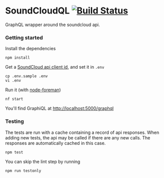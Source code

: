 # SoundCloudQL [![Build Status](https://travis-ci.org/garriguv/soundcloudql.svg?branch=master)](https://travis-ci.org/garriguv/soundcloudql)

GraphQL wrapper around the soundcloud api.

### Getting started

Install the dependencies

    npm install

Get a [SoundCloud api client id](http://soundcloud.com/you/apps), and set it in `.env`

    cp .env.sample .env
    vi .env

Run it (with [node-foreman](https://github.com/strongloop/node-foreman))

    nf start

You'll find GraphiQL at [http://localhost:5000/graphql](http://localhost:5000/graphql)

### Testing

The tests are run with a cache containing a record of api responses. When adding new tests, the api may be called if there are any new calls. The responses are automatically cached in this case.

    npm test

You can skip the lint step by running

    npm run testonly
